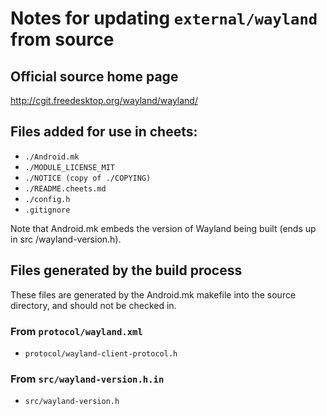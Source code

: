 # Notes for updating `external/wayland` from source

## Official source home page

http://cgit.freedesktop.org/wayland/wayland/

## Files added for use in cheets:

- `./Android.mk`
- `./MODULE_LICENSE_MIT`
- `./NOTICE (copy of ./COPYING)`
- `./README.cheets.md`
- `./config.h`
- `.gitignore`

Note that Android.mk embeds the version of Wayland being built (ends up in src
/wayland-version.h).

## Files generated by the build process

These files are generated by the Android.mk makefile into the source directory,
and should not be checked in.

### From `protocol/wayland.xml`

- `protocol/wayland-client-protocol.h`

### From `src/wayland-version.h.in`

- `src/wayland-version.h`